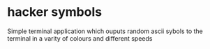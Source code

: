 # hacker symbols
 Simple terminal application which ouputs random ascii sybols to the terminal in a varity of colours and different speeds
